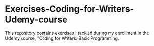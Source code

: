 # Exercises-Coding-for-Writers-Udemy-course
This repository contains exercises I tackled during my enrollment in the Udemy course, "Coding for Writers: Basic Programming.
